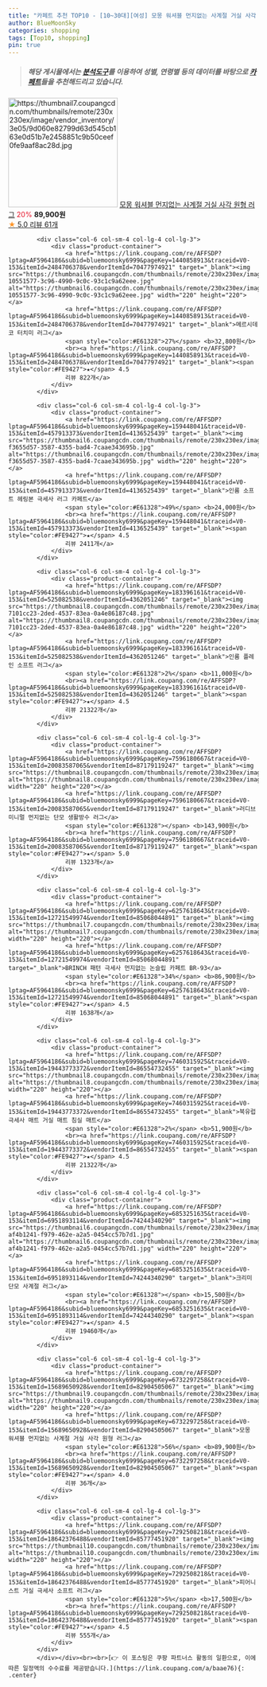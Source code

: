```yaml
---
title: "카페트 추천 TOP10 - [10~30대][여성] 모몽 워셔블 먼지없는 사계절 거실 사각 원형 러그"
author: BlueMoonSky
categories: shopping
tags: [Top10, shopping]
pin: true
---
```


> ##### 해당 게시물에서는 [**분석도구**](https://itemscout.io/)를 이용하여 **성별**, **연령별** 등의 데이터를 바탕으로 [**카페트**](https://link.coupang.com/a/baae76)들을 추천해드리고 있습니다.
<div class="container"><div class="row">
            <div class="col-6 col-sm-4 col-lg-4 col-lg-3">
                <div class="product-container">
                    <a href="https://link.coupang.com/re/AFFSDP?lptag=AF5964186&subid=bluemoonsky6999&pageKey=6732297258&traceid=V0-153&itemId=15689651052&vendorItemId=82904505302" target="_blank"><img src="https://thumbnail7.coupangcdn.com/thumbnails/remote/230x230ex/image/vendor_inventory/3e05/9d060e82799d63d545cb163e0d51b7e2458851c9b50ceef0fe9aaf8ac28d.jpg" alt="https://thumbnail7.coupangcdn.com/thumbnails/remote/230x230ex/image/vendor_inventory/3e05/9d060e82799d63d545cb163e0d51b7e2458851c9b50ceef0fe9aaf8ac28d.jpg" width="220" height="220"></a>
                    <a href="https://link.coupang.com/re/AFFSDP?lptag=AF5964186&subid=bluemoonsky6999&pageKey=6732297258&traceid=V0-153&itemId=15689651052&vendorItemId=82904505302" target="_blank">모몽 워셔블 먼지없는 사계절 거실 사각 원형 러그</a>
                    <span style="color:#E61328">20%</span> <b>89,900원</b>
                    <br><a href="https://link.coupang.com/re/AFFSDP?lptag=AF5964186&subid=bluemoonsky6999&pageKey=6732297258&traceid=V0-153&itemId=15689651052&vendorItemId=82904505302" target="_blank"><span style="color:#FE9427">★</span> 5.0
                    리뷰 61개</a>
                </div>
            </div>
            
            <div class="col-6 col-sm-4 col-lg-4 col-lg-3">
                <div class="product-container">
                    <a href="https://link.coupang.com/re/AFFSDP?lptag=AF5964186&subid=bluemoonsky6999&pageKey=1440858913&traceid=V0-153&itemId=2484706378&vendorItemId=70477974921" target="_blank"><img src="https://thumbnail6.coupangcdn.com/thumbnails/remote/230x230ex/image/retail/images/1926902671190086-10551577-3c96-4990-9c0c-93c1c9a62eee.jpg" alt="https://thumbnail6.coupangcdn.com/thumbnails/remote/230x230ex/image/retail/images/1926902671190086-10551577-3c96-4990-9c0c-93c1c9a62eee.jpg" width="220" height="220"></a>
                    <a href="https://link.coupang.com/re/AFFSDP?lptag=AF5964186&subid=bluemoonsky6999&pageKey=1440858913&traceid=V0-153&itemId=2484706378&vendorItemId=70477974921" target="_blank">메르시데코 터치미 러그</a>
                    <span style="color:#E61328">27%</span> <b>32,800원</b>
                    <br><a href="https://link.coupang.com/re/AFFSDP?lptag=AF5964186&subid=bluemoonsky6999&pageKey=1440858913&traceid=V0-153&itemId=2484706378&vendorItemId=70477974921" target="_blank"><span style="color:#FE9427">★</span> 4.5
                    리뷰 822개</a>
                </div>
            </div>
            
            <div class="col-6 col-sm-4 col-lg-4 col-lg-3">
                <div class="product-container">
                    <a href="https://link.coupang.com/re/AFFSDP?lptag=AF5964186&subid=bluemoonsky6999&pageKey=159448041&traceid=V0-153&itemId=457913373&vendorItemId=4136525439" target="_blank"><img src="https://thumbnail6.coupangcdn.com/thumbnails/remote/230x230ex/image/retail/images/13635626555256-f3655d57-3587-4355-bad4-7caae343695b.jpg" alt="https://thumbnail6.coupangcdn.com/thumbnails/remote/230x230ex/image/retail/images/13635626555256-f3655d57-3587-4355-bad4-7caae343695b.jpg" width="220" height="220"></a>
                    <a href="https://link.coupang.com/re/AFFSDP?lptag=AF5964186&subid=bluemoonsky6999&pageKey=159448041&traceid=V0-153&itemId=457913373&vendorItemId=4136525439" target="_blank">인룸 소프트 헤링본 극세사 러그 카페트</a>
                    <span style="color:#E61328">49%</span> <b>24,000원</b>
                    <br><a href="https://link.coupang.com/re/AFFSDP?lptag=AF5964186&subid=bluemoonsky6999&pageKey=159448041&traceid=V0-153&itemId=457913373&vendorItemId=4136525439" target="_blank"><span style="color:#FE9427">★</span> 4.5
                    리뷰 2411개</a>
                </div>
            </div>
            
            <div class="col-6 col-sm-4 col-lg-4 col-lg-3">
                <div class="product-container">
                    <a href="https://link.coupang.com/re/AFFSDP?lptag=AF5964186&subid=bluemoonsky6999&pageKey=183396161&traceid=V0-153&itemId=525082538&vendorItemId=4362051246" target="_blank"><img src="https://thumbnail8.coupangcdn.com/thumbnails/remote/230x230ex/image/retail/images/2180260538091004-7101cc23-2ded-4537-83ea-0a4e86187c48.jpg" alt="https://thumbnail8.coupangcdn.com/thumbnails/remote/230x230ex/image/retail/images/2180260538091004-7101cc23-2ded-4537-83ea-0a4e86187c48.jpg" width="220" height="220"></a>
                    <a href="https://link.coupang.com/re/AFFSDP?lptag=AF5964186&subid=bluemoonsky6999&pageKey=183396161&traceid=V0-153&itemId=525082538&vendorItemId=4362051246" target="_blank">인룸 플레인 소프트 러그</a>
                    <span style="color:#E61328">2%</span> <b>11,000원</b>
                    <br><a href="https://link.coupang.com/re/AFFSDP?lptag=AF5964186&subid=bluemoonsky6999&pageKey=183396161&traceid=V0-153&itemId=525082538&vendorItemId=4362051246" target="_blank"><span style="color:#FE9427">★</span> 4.5
                    리뷰 21322개</a>
                </div>
            </div>
            
            <div class="col-6 col-sm-4 col-lg-4 col-lg-3">
                <div class="product-container">
                    <a href="https://link.coupang.com/re/AFFSDP?lptag=AF5964186&subid=bluemoonsky6999&pageKey=7596180667&traceid=V0-153&itemId=20083587065&vendorItemId=87179119247" target="_blank"><img src="https://thumbnail8.coupangcdn.com/thumbnails/remote/230x230ex/image/vendor_inventory/c05b/40de432f3827b7f10f6e785ee1c38f1c276b39cdd7b123102f50da6815ba.png" alt="https://thumbnail8.coupangcdn.com/thumbnails/remote/230x230ex/image/vendor_inventory/c05b/40de432f3827b7f10f6e785ee1c38f1c276b39cdd7b123102f50da6815ba.png" width="220" height="220"></a>
                    <a href="https://link.coupang.com/re/AFFSDP?lptag=AF5964186&subid=bluemoonsky6999&pageKey=7596180667&traceid=V0-153&itemId=20083587065&vendorItemId=87179119247" target="_blank">러디브 미니멀 먼지없는 단모 생활방수 러그</a>
                    <span style="color:#E61328"></span> <b>143,900원</b>
                    <br><a href="https://link.coupang.com/re/AFFSDP?lptag=AF5964186&subid=bluemoonsky6999&pageKey=7596180667&traceid=V0-153&itemId=20083587065&vendorItemId=87179119247" target="_blank"><span style="color:#FE9427">★</span> 5.0
                    리뷰 1323개</a>
                </div>
            </div>
            
            <div class="col-6 col-sm-4 col-lg-4 col-lg-3">
                <div class="product-container">
                    <a href="https://link.coupang.com/re/AFFSDP?lptag=AF5964186&subid=bluemoonsky6999&pageKey=6257618643&traceid=V0-153&itemId=12721549974&vendorItemId=85068044891" target="_blank"><img src="https://thumbnail7.coupangcdn.com/thumbnails/remote/230x230ex/image/vendor_inventory/0d78/298ceaa9ffc12cf40621a90655d802410c3693561e96326504645e3ed50a.jpg" alt="https://thumbnail7.coupangcdn.com/thumbnails/remote/230x230ex/image/vendor_inventory/0d78/298ceaa9ffc12cf40621a90655d802410c3693561e96326504645e3ed50a.jpg" width="220" height="220"></a>
                    <a href="https://link.coupang.com/re/AFFSDP?lptag=AF5964186&subid=bluemoonsky6999&pageKey=6257618643&traceid=V0-153&itemId=12721549974&vendorItemId=85068044891" target="_blank">BRINCH 패턴 극세사 먼지없는 논슬립 카페트 BR-93</a>
                    <span style="color:#E61328">34%</span> <b>86,900원</b>
                    <br><a href="https://link.coupang.com/re/AFFSDP?lptag=AF5964186&subid=bluemoonsky6999&pageKey=6257618643&traceid=V0-153&itemId=12721549974&vendorItemId=85068044891" target="_blank"><span style="color:#FE9427">★</span> 4.5
                    리뷰 1638개</a>
                </div>
            </div>
            
            <div class="col-6 col-sm-4 col-lg-4 col-lg-3">
                <div class="product-container">
                    <a href="https://link.coupang.com/re/AFFSDP?lptag=AF5964186&subid=bluemoonsky6999&pageKey=7460315925&traceid=V0-153&itemId=19443773372&vendorItemId=86554732455" target="_blank"><img src="https://thumbnail8.coupangcdn.com/thumbnails/remote/230x230ex/image/vendor_inventory/1a38/9dbfc5b3740fa29978033775ce2634645c76fc2b80fcaa7b73cde0d6766d.jpg" alt="https://thumbnail8.coupangcdn.com/thumbnails/remote/230x230ex/image/vendor_inventory/1a38/9dbfc5b3740fa29978033775ce2634645c76fc2b80fcaa7b73cde0d6766d.jpg" width="220" height="220"></a>
                    <a href="https://link.coupang.com/re/AFFSDP?lptag=AF5964186&subid=bluemoonsky6999&pageKey=7460315925&traceid=V0-153&itemId=19443773372&vendorItemId=86554732455" target="_blank">북유럽 극세사 매트 거실 매트 침실 매트</a>
                    <span style="color:#E61328">2%</span> <b>51,900원</b>
                    <br><a href="https://link.coupang.com/re/AFFSDP?lptag=AF5964186&subid=bluemoonsky6999&pageKey=7460315925&traceid=V0-153&itemId=19443773372&vendorItemId=86554732455" target="_blank"><span style="color:#FE9427">★</span> 4.5
                    리뷰 21322개</a>
                </div>
            </div>
            
            <div class="col-6 col-sm-4 col-lg-4 col-lg-3">
                <div class="product-container">
                    <a href="https://link.coupang.com/re/AFFSDP?lptag=AF5964186&subid=bluemoonsky6999&pageKey=6853251635&traceid=V0-153&itemId=6951893114&vendorItemId=74244340290" target="_blank"><img src="https://thumbnail6.coupangcdn.com/thumbnails/remote/230x230ex/image/retail/images/4778784784126249-af4b1241-f979-462e-a2a5-0454cc57b7d1.jpg" alt="https://thumbnail6.coupangcdn.com/thumbnails/remote/230x230ex/image/retail/images/4778784784126249-af4b1241-f979-462e-a2a5-0454cc57b7d1.jpg" width="220" height="220"></a>
                    <a href="https://link.coupang.com/re/AFFSDP?lptag=AF5964186&subid=bluemoonsky6999&pageKey=6853251635&traceid=V0-153&itemId=6951893114&vendorItemId=74244340290" target="_blank">크리미 단모 사계절 러그</a>
                    <span style="color:#E61328"></span> <b>15,500원</b>
                    <br><a href="https://link.coupang.com/re/AFFSDP?lptag=AF5964186&subid=bluemoonsky6999&pageKey=6853251635&traceid=V0-153&itemId=6951893114&vendorItemId=74244340290" target="_blank"><span style="color:#FE9427">★</span> 4.5
                    리뷰 19460개</a>
                </div>
            </div>
            
            <div class="col-6 col-sm-4 col-lg-4 col-lg-3">
                <div class="product-container">
                    <a href="https://link.coupang.com/re/AFFSDP?lptag=AF5964186&subid=bluemoonsky6999&pageKey=6732297258&traceid=V0-153&itemId=15689650928&vendorItemId=82904505067" target="_blank"><img src="https://thumbnail9.coupangcdn.com/thumbnails/remote/230x230ex/image/vendor_inventory/b768/14b757fe1d2043e41c69b161c73eafb119c94f330d6d18b160272d5ed0cd.jpg" alt="https://thumbnail9.coupangcdn.com/thumbnails/remote/230x230ex/image/vendor_inventory/b768/14b757fe1d2043e41c69b161c73eafb119c94f330d6d18b160272d5ed0cd.jpg" width="220" height="220"></a>
                    <a href="https://link.coupang.com/re/AFFSDP?lptag=AF5964186&subid=bluemoonsky6999&pageKey=6732297258&traceid=V0-153&itemId=15689650928&vendorItemId=82904505067" target="_blank">모몽 워셔블 먼지없는 사계절 거실 사각 원형 러그</a>
                    <span style="color:#E61328">56%</span> <b>89,900원</b>
                    <br><a href="https://link.coupang.com/re/AFFSDP?lptag=AF5964186&subid=bluemoonsky6999&pageKey=6732297258&traceid=V0-153&itemId=15689650928&vendorItemId=82904505067" target="_blank"><span style="color:#FE9427">★</span> 4.0
                    리뷰 36개</a>
                </div>
            </div>
            
            <div class="col-6 col-sm-4 col-lg-4 col-lg-3">
                <div class="product-container">
                    <a href="https://link.coupang.com/re/AFFSDP?lptag=AF5964186&subid=bluemoonsky6999&pageKey=7292508218&traceid=V0-153&itemId=18642376488&vendorItemId=85777451920" target="_blank"><img src="https://thumbnail10.coupangcdn.com/thumbnails/remote/230x230ex/image/rs_quotation_api/tuvthowd/6b92f4d1c0e24d759de6fe8302f6efc6.jpg" alt="https://thumbnail10.coupangcdn.com/thumbnails/remote/230x230ex/image/rs_quotation_api/tuvthowd/6b92f4d1c0e24d759de6fe8302f6efc6.jpg" width="220" height="220"></a>
                    <a href="https://link.coupang.com/re/AFFSDP?lptag=AF5964186&subid=bluemoonsky6999&pageKey=7292508218&traceid=V0-153&itemId=18642376488&vendorItemId=85777451920" target="_blank">피어니스트 거실 극세사 소프트 러그</a>
                    <span style="color:#E61328">5%</span> <b>17,500원</b>
                    <br><a href="https://link.coupang.com/re/AFFSDP?lptag=AF5964186&subid=bluemoonsky6999&pageKey=7292508218&traceid=V0-153&itemId=18642376488&vendorItemId=85777451920" target="_blank"><span style="color:#FE9427">★</span> 4.5
                    리뷰 555개</a>
                </div>
            </div>
            </div></div><br><br>[👉 이 포스팅은 쿠팡 파트너스 활동의 일환으로, 이에 따른 일정액의 수수료를 제공받습니다.](https://link.coupang.com/a/baae76){: .center}